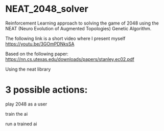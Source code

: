 # NEAT_2048_solver
Reinforcement Learning approach to solving the game of 2048 using the NEAT (Neuro Evolution of Augmented Topologies) Genetic Algorithm.

The following link is a short video where I present myself
https://youtu.be/3GOmPDNksSA

Based on the following paper: 
https://nn.cs.utexas.edu/downloads/papers/stanley.ec02.pdf

Using the neat library

# 3 possible actions:

play 2048 as a user

train the ai

run a trained ai
